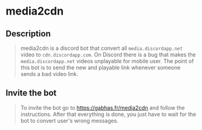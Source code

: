# media2cdn

## Description

> media2cdn is a discord bot that convert all `media.discordapp.net` video to 
> `cdn.discordapp.com`. On Discord there is a bug that makes the 
> `media.discordapp.net` videos unplayable for mobile user. The point of this bot
> is to send the new and playable link whenever someone sends a bad video link.

## Invite the bot

> To invite the bot go to https://gabhas.fr/media2cdn and follow the instructions.
> After that everything is done, you just have to wait for the bot to convert
> user's wrong messages.
